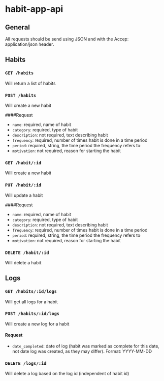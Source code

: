 # habit-app-api

## General

All requests should be send using JSON and with the Accep: application/json header.

## Habits

### `GET /habits`
Will return a list of habits

### `POST /habits`
Will create a new habit

####Request
* `name`: required, name of habit
* `category`: required, type of habit
* `description`: not required, text describing habit
* `frequency`: required, number of times habit is done in a time period
* `period`: required, string, the time period the frequency refers to
* `motivation`: not required, reason for starting the habit

### `GET /habit/:id`
Will create a new habit

### `PUT /habit/:id`
Will update a habit

####Request
* `name`: required, name of habit
* `category`: required, type of habit
* `description`: not required, text describing habit
* `frequency`: required, number of times habit is done in a time period
* `period`: required, string, the time period the frequency refers to
* `motivation`: not required, reason for starting the habit

### `DELETE /habit/:id`
Will delete a habit

## Logs

### `GET /habits/:id/logs`
Will get all logs for a habit

### `POST /habits/:id/logs`
Will create a new log for a habit

#### Request
* `date_completed`: date of log (habit was marked as complete for this date, not date log was created, as they may differ). Format: YYYY-MM-DD

### `DELETE /logs/:id`
Will delete a log based on the log id (independent of habit id)
